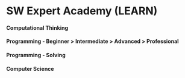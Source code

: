 # SW Expert Academy (LEARN)

#### Computational Thinking

#### Programming - Beginner > Intermediate > Advanced > Professional

#### Programming - Solving

#### Computer Science
